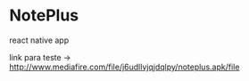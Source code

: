 # NotePlus
react native app

link para teste -> http://www.mediafire.com/file/j6udllvjqjdqlpy/noteplus.apk/file
